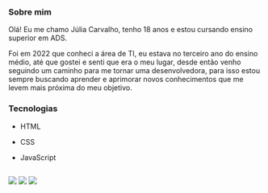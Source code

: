 ### Sobre mim
Olá! Eu me chamo Júlia Carvalho, tenho 18 anos e estou cursando ensino superior em ADS. 

Foi em 2022 que conheci a área de TI, eu estava no terceiro ano do ensino médio, até que gostei e senti que era o meu lugar, desde então venho seguindo um caminho para me tornar uma desenvolvedora, para isso estou sempre buscando aprender e aprimorar novos conhecimentos que me levem mais próxima do meu objetivo.

### Tecnologias
- HTML
- CSS
- JavaScript

  ##
 
<div> 
  <a href="https://www.instagram.com/jucarvv_/?next=%2F" target="_blank"><img src="https://img.shields.io/badge/-Instagram-%23E4405F?style=for-the-badge&logo=instagram&logoColor=white" target="_blank"></a>
  <a href = "mailto:devjuliacarvalho@gmail.com"><img src="https://img.shields.io/badge/-Gmail-%23333?style=for-the-badge&logo=gmail&logoColor=white" target="_blank"></a>
  <a href="https://www.linkedin.com/in/j%C3%BAlia-carvalho-2879a3214/" target="_blank"><img src="https://img.shields.io/badge/-LinkedIn-%230077B5?style=for-the-badge&logo=linkedin&logoColor=white" target="_blank"></a> 
</div>
